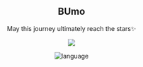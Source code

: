 <p align="center">

<h2 align="center">
   <a>BUmo</a>
</h2>

<p align="center"> May this journey ultimately reach the stars✨</p>

</p>

</p>

<div align='center'>

![](https://github-readme-stats.vercel.app/api?username=ByGalxy&locale=cn&show_icons=true&include_all_commits=true&theme=transparent&hide_border=true )

![language](https://github-readme-stats.vercel.app/api/top-langs?username=ByGalxy&locale=cn&show_icons=true&theme=transparent&card_width=470&hide_border=true )

</div>

